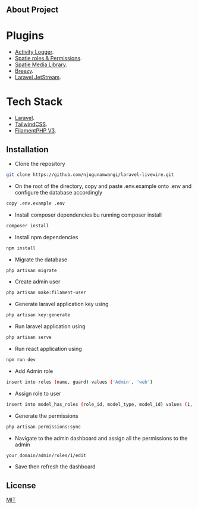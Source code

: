 ## About Project

# Plugins

- [Activity Logger](https://filamentphp.com/plugins/z3d0x-logger).
- [Spatie roles & Permissions](https://filamentphp.com/plugins/tharinda-rodrigo-spatie-roles-permissions).
- [Spatie Media Library](https://filamentphp.com/plugins/filament-spatie-media-library).
- [Breezy](https://github.com/jeffgreco13/filament-breezy).
- [Laravel JetStream](https://jetstream.laravel.com/introduction.html).

# Tech Stack

- [Laravel](https://laravel.com).
- [TailwindCSS](https://tailwindcss.com).
- [FilamentPHP V3](https://filamentphp.com).

## Installation
- Clone the repository
```bash
git clone https://github.com/njugunamwangi/laravel-livewire.git
```
- On the root of the directory, copy and paste .env.example onto .env and configure the database accordingly
 ```bash
copy .env.example .env
```
- Install composer dependencies bu running composer install
 ```bash
composer install
```
- Install npm dependencies
```bash
npm install
```

- Migrate the database
```bash
php artisan migrate
```

- Create admin user
```bash
php artisan make:filament-user
```

- Generate laravel application key using 
```bash
php artisan key:generate
```

- Run laravel application using 
```bash
php artisan serve
```
- Run react application using 
```bash
npm run dev
```

- Add Admin role 
```bash
insert into roles (name, guard) values ('Admin', 'web')
```

- Assign role to user
```bash
insert into model_has_roles (role_id, model_type, model_id) values (1, 'App\\Models\\User', 1);
```

- Generate the permissions 
```bash
php artisan permissions:sync
```

- Navigate to the admin dashboard and assign all the permissions to the admin
```bash
your_domain/admin/roles/1/edit
```

- Save then refresh the dashboard


## License

[MIT](https://choosealicense.com/licenses/mit/)
